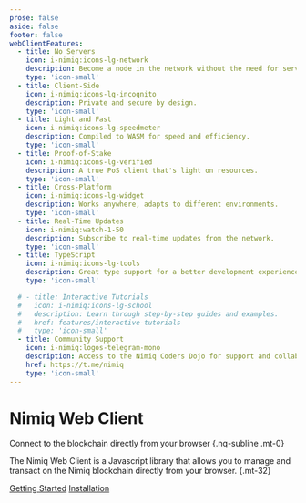 ```yaml
---
prose: false
aside: false
footer: false
webClientFeatures:
  - title: No Servers
    icon: i-nimiq:icons-lg-network
    description: Become a node in the network without the need for servers.
    type: 'icon-small'
  - title: Client-Side
    icon: i-nimiq:icons-lg-incognito
    description: Private and secure by design.
    type: 'icon-small'
  - title: Light and Fast
    icon: i-nimiq:icons-lg-speedmeter
    description: Compiled to WASM for speed and efficiency.
    type: 'icon-small'
  - title: Proof-of-Stake
    icon: i-nimiq:icons-lg-verified
    description: A true PoS client that's light on resources.
    type: 'icon-small'
  - title: Cross-Platform
    icon: i-nimiq:icons-lg-widget
    description: Works anywhere, adapts to different environments.
    type: 'icon-small'
  - title: Real-Time Updates
    icon: i-nimiq:watch-1-50
    description: Subscribe to real-time updates from the network.
    type: 'icon-small'
  - title: TypeScript
    icon: i-nimiq:icons-lg-tools
    description: Great type support for a better development experience.
    type: 'icon-small'

  # - title: Interactive Tutorials
  #   icon: i-nimiq:icons-lg-school
  #   description: Learn through step-by-step guides and examples.
  #   href: features/interactive-tutorials
  #   type: 'icon-small'
  - title: Community Support
    icon: i-nimiq:logos-telegram-mono
    description: Access to the Nimiq Coders Dojo for support and collaboration.
    href: https://t.me/nimiq
    type: 'icon-small'
---
```


# Nimiq Web Client

Connect to the blockchain directly from your browser {.nq-subline .mt-0}

The Nimiq Web Client is a Javascript library that allows you to manage and transact on the Nimiq blockchain directly from your browser. {.mt-32}

<div flex="~ gap-x-16 gap-y-12 wrap" mt-36 class="nq-raw">
  <a href="./getting-started" nq-pill-blue nq-arrow un-text-white>Getting Started</a>
  <!-- <a href="./getting-started" nq-pill-tertiary>Tutorials</a> -->
  <a href="./installation" nq-pill-tertiary>Installation</a>
</div>

<Grid :items="$frontmatter.webClientFeatures" mt-64 mb-136 />
